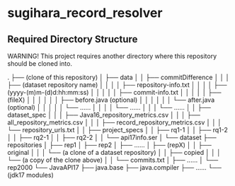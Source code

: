 # sugihara_record_resolver

## Required Directory Structure
WARNING! This project requires another directory where this repository should be cloned into.

.
├── (clone of this repository)
│   ├── data
│   │   ├── commitDifference
│   │   │   ├── (dataset repository name)
│   │   │   │   ├── repository-info.txt
│   │   │   │   ├── (yyyy-(m)m-(d)d:hh:mm:ss)
│   │   │   │   │   ├── commit-info.txt
│   │   │   │   │   ├── (fileX)
│   │   │   │   │   │   ├── before.java (optional)
│   │   │   │   │   │   └── after.java (optional)
│   │   │   │   │   └── ......
│   │   │   │   └── ......
│   │   │   └── ......
│   │   ├── dataset_spec
│   │   │   ├── Java16_repository_metrics.csv
│   │   │   ├── all_repository_metrics.csv
│   │   │   ├── record_repository_metrics.csv
│   │   │   └── repository_urls.txt
│   │   ├── project_specs
│   │   ├── rq1-1
│   │   ├── rq1-2
│   │   ├── rq2-1
│   │   ├── rq2-2
│   │   └── api17info.ser
│
└── dataset
    ├── repositories
    │   ├── rep1
    │   ├── rep2
    │   ├── ......
    │   ├── (repX)
    │   │   ├── original
    │   │   │   └── (a clone of a dataset repository)
    │   │   ├── copied
    │   │   │   └── (a copy of the clone above)
    │   │   └── commits.txt
    │   ├── ......
    │   └── rep2000
    └── JavaAPI17
        ├── java.base
        ├── java.compiler
        ├── ......
        └── (jdk17 modules)